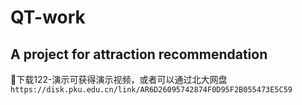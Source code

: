 # QT-work
## A project for attraction recommendation
🌱下载122-演示可获得演示视频，或者可以通过北大网盘 `https://disk.pku.edu.cn/link/AR6D26095742874F0D95F2B055473E5C59`

